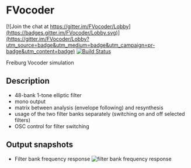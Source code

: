 # FVocoder

[![Join the chat at https://gitter.im/FVocoder/Lobby](https://badges.gitter.im/FVocoder/Lobby.svg)](https://gitter.im/FVocoder/Lobby?utm_source=badge&utm_medium=badge&utm_campaign=pr-badge&utm_content=badge)
[![Build Status](https://travis-ci.org/nicb/FVocoder.svg?branch=master)](https://travis-ci.org/nicb/FVocoder)

Freiburg Vocoder simulation

## Description

* 48-bank 1-tone elliptic filter
* mono output
* matrix between analysis (envelope following) and resynthesis
* usage of the two filter banks separately (switching on and off selected filters)
* OSC control for filter switching

## Output snapshots

* Filter bank frequency response
  ![filter bank frequency response](./doc/filter_bank_frequency_response.png)
